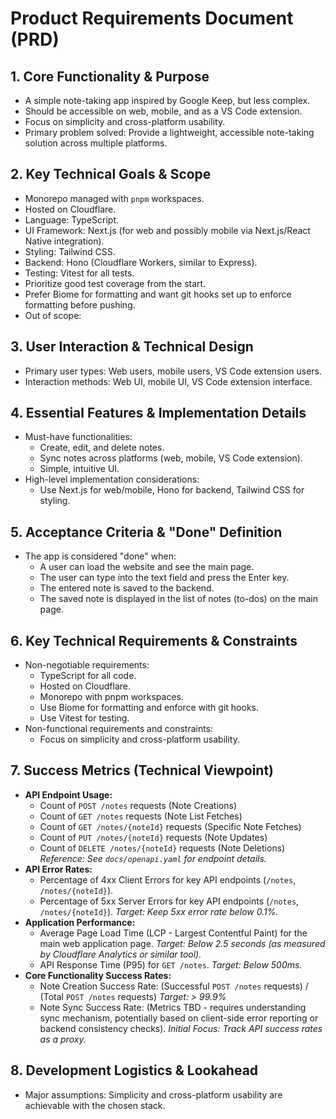 # Product Requirements Document (PRD)

## 1. Core Functionality & Purpose
- A simple note-taking app inspired by Google Keep, but less complex.
- Should be accessible on web, mobile, and as a VS Code extension.
- Focus on simplicity and cross-platform usability.
- Primary problem solved: Provide a lightweight, accessible note-taking solution across multiple platforms.

## 2. Key Technical Goals & Scope
- Monorepo managed with `pnpm` workspaces.
- Hosted on Cloudflare.
- Language: TypeScript.
- UI Framework: Next.js (for web and possibly mobile via Next.js/React Native integration).
- Styling: Tailwind CSS.
- Backend: Hono (Cloudflare Workers, similar to Express).
- Testing: Vitest for all tests.
- Prioritize good test coverage from the start.
- Prefer Biome for formatting and want git hooks set up to enforce formatting before pushing.
- Out of scope: <!-- TODO: What features or platforms are explicitly out of scope for the current development cycle? -->

## 3. User Interaction & Technical Design
- Primary user types: Web users, mobile users, VS Code extension users.
- Interaction methods: Web UI, mobile UI, VS Code extension interface.
<!-- TODO: Are there any available UI mockups, API contracts, or user flows? If so, please provide or reference them. -->

## 4. Essential Features & Implementation Details
- Must-have functionalities:
  - Create, edit, and delete notes.
  - Sync notes across platforms (web, mobile, VS Code extension).
  - Simple, intuitive UI.
- High-level implementation considerations:
  - Use Next.js for web/mobile, Hono for backend, Tailwind CSS for styling.
<!-- TODO: Are there any additional must-have features or specific implementation details for each feature? -->

## 5. Acceptance Criteria & "Done" Definition
- The app is considered "done" when:
  - A user can load the website and see the main page.
  - The user can type into the text field and press the Enter key.
  - The entered note is saved to the backend.
  - The saved note is displayed in the list of notes (to-dos) on the main page.

## 6. Key Technical Requirements & Constraints
- Non-negotiable requirements:
  - TypeScript for all code.
  - Hosted on Cloudflare.
  - Monorepo with pnpm workspaces.
  - Use Biome for formatting and enforce with git hooks.
  - Use Vitest for testing.
- Non-functional requirements and constraints:
  - Focus on simplicity and cross-platform usability.
<!-- TODO: Are there any additional non-functional requirements (performance, scalability, security, reliability) or constraints (infrastructure, budget)? -->

## 7. Success Metrics (Technical Viewpoint)
- **API Endpoint Usage:**
  - Count of `POST /notes` requests (Note Creations)
  - Count of `GET /notes` requests (Note List Fetches)
  - Count of `GET /notes/{noteId}` requests (Specific Note Fetches)
  - Count of `PUT /notes/{noteId}` requests (Note Updates)
  - Count of `DELETE /notes/{noteId}` requests (Note Deletions)
  *Reference: See `docs/openapi.yaml` for endpoint details.*
- **API Error Rates:**
  - Percentage of 4xx Client Errors for key API endpoints (`/notes`, `/notes/{noteId}`).
  - Percentage of 5xx Server Errors for key API endpoints (`/notes`, `/notes/{noteId}`).
  *Target: Keep 5xx error rate below 0.1%.*
- **Application Performance:**
  - Average Page Load Time (LCP - Largest Contentful Paint) for the main web application page.
  *Target: Below 2.5 seconds (as measured by Cloudflare Analytics or similar tool).*
  - API Response Time (P95) for `GET /notes`.
  *Target: Below 500ms.*
- **Core Functionality Success Rates:**
  - Note Creation Success Rate: (Successful `POST /notes` requests) / (Total `POST /notes` requests)
  *Target: > 99.9%*
  - Note Sync Success Rate: (Metrics TBD - requires understanding sync mechanism, potentially based on client-side error reporting or backend consistency checks).
  *Initial Focus: Track API success rates as a proxy.*

## 8. Development Logistics & Lookahead
- Major assumptions: Simplicity and cross-platform usability are achievable with the chosen stack.
<!-- TODO: What are the significant technical risks or dependencies, and initial mitigation thoughts? What future development considerations should be noted for extensibility? --> 